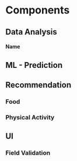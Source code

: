# Components

## Data Analysis

#### Name

## ML - Prediction



## Recommendation
### Food


### Physical Activity


## UI
### Field Validation



